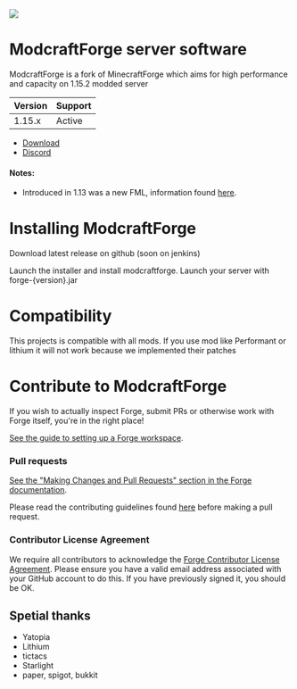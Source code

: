 <img src="assets/Forge_logo.svg">

ModcraftForge server software
=============

ModcraftForge is a fork of MinecraftForge which aims for high performance and capacity on 1.15.2 modded server

| Version  | Support |
| ------------- | ------------- |
| 1.15.x  | Active  |


* [Download]
* [Discord]

#### Notes:
- Introduced in 1.13 was a new FML, information found [here](NewFML.md).

# Installing ModcraftForge

Download latest release on github (soon on jenkins)

Launch the installer and install modcraftforge.
Launch your server with forge-{version}.jar


# Compatibility

This projects is compatible with all mods.
If you use mod like Performant or lithium it will not work because we implemented their patches

# Contribute to ModcraftForge

If you wish to actually inspect Forge, submit PRs or otherwise work
 with Forge itself, you're in the right place!
 
 [See the guide to setting up a Forge workspace](http://mcforge.readthedocs.io/en/latest/forgedev/).

### Pull requests

[See the "Making Changes and Pull Requests" section in the Forge documentation](https://mcforge.readthedocs.io/en/latest/forgedev/#making-changes-and-pull-requests).

Please read the contributing guidelines found [here](CONTRIBUTING.md) before making a pull request.

### Contributor License Agreement
We require all contributors to acknowledge the [Forge Contributor
 License Agreement](https://cla-assistant.io/MinecraftForge/MinecraftForge). Please ensure you have a valid email address
 associated with your GitHub account to do this. If you have previously
 signed it, you should be OK.


## Spetial thanks

- Yatopia
- Lithium
- tictacs
- Starlight
- paper, spigot, bukkit

[Download]: https://github.com/modcraftmc/ModcraftForge/releases
[Discord]: https://discord.gg/nvg7KWX